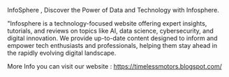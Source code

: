 InfoSphere , 
Discover the Power of Data and Technology with Infosphere.

"Infosphere is a technology-focused website offering expert insights, tutorials, and reviews on topics like AI, data science, cybersecurity, and digital innovation. We provide up-to-date content designed to inform and empower tech enthusiasts and professionals, helping them stay ahead in the rapidly evolving digital landscape.

More Info you can visit our website :
https://timelessmotors.blogspot.com/

